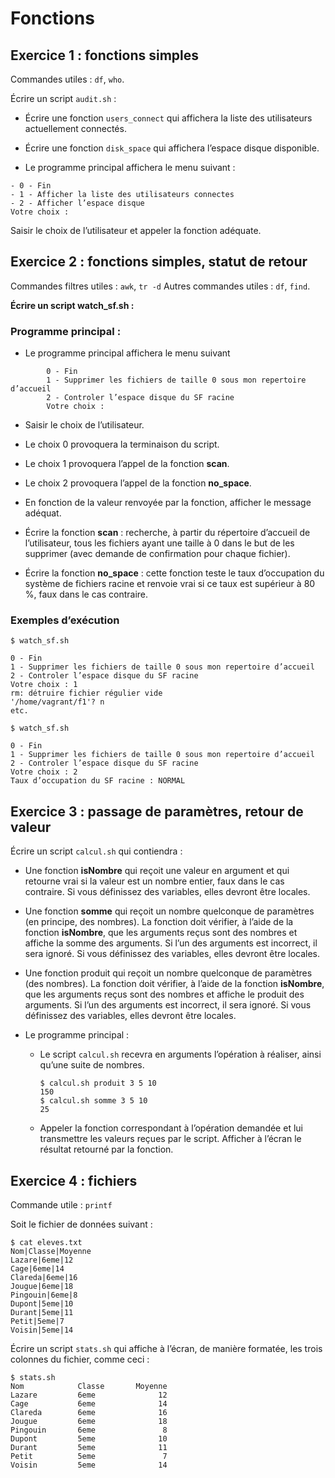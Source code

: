 # Fonctions

## Exercice 1 : fonctions simples

Commandes utiles : `df`, `who`.

Écrire un script `audit.sh` :

* Écrire une fonction `users_connect` qui affichera la liste des utilisateurs actuellement connectés.

* Écrire une fonction `disk_space` qui affichera l’espace disque disponible.

* Le programme principal affichera le menu suivant :

```
- 0 - Fin 
- 1 - Afficher la liste des utilisateurs connectes 
- 2 - Afficher l’espace disque 
Votre choix :
```

Saisir le choix de l’utilisateur et appeler la fonction adéquate.

## Exercice 2 : fonctions simples, statut de retour

Commandes filtres utiles : `awk`, `tr -d` 
Autres commandes utiles : `df`, `find`.

**Écrire un script watch_sf.sh :**

### Programme principal :

- Le programme principal affichera le menu suivant

```
        0 - Fin 
        1 - Supprimer les fichiers de taille 0 sous mon repertoire d’accueil 
        2 - Controler l’espace disque du SF racine 
        Votre choix :
```

- Saisir le choix de l’utilisateur.

- Le choix 0 provoquera la terminaison du script.

- Le choix 1 provoquera l’appel de la fonction **scan**.

- Le choix 2 provoquera l’appel de la fonction **no_space**.

- En fonction de la valeur renvoyée par la fonction, afficher le message adéquat. 

- Écrire la fonction **scan** : recherche, à partir du répertoire d’accueil de l’utilisateur, tous les fichiers ayant une taille à 0 dans le but de les supprimer (avec demande de confirmation pour chaque fichier).

- Écrire la fonction **no_space** : cette fonction teste le taux d’occupation du système de fichiers racine et renvoie vrai si ce taux est supérieur à 80 %, faux dans le cas contraire.

### Exemples d’exécution

```
$ watch_sf.sh 
 
0 - Fin 
1 - Supprimer les fichiers de taille 0 sous mon repertoire d’accueil 
2 - Controler l’espace disque du SF racine 
Votre choix : 1 
rm: détruire fichier régulier vide  
'/home/vagrant/f1'? n 
etc. 
```

```
$ watch_sf.sh 
 
0 - Fin 
1 - Supprimer les fichiers de taille 0 sous mon repertoire d’accueil 
2 - Controler l’espace disque du SF racine 
Votre choix : 2 
Taux d’occupation du SF racine : NORMAL
```

## Exercice 3 : passage de paramètres, retour de valeur

Écrire un script `calcul.sh` qui contiendra :

- Une fonction **isNombre** qui reçoit une valeur en argument et qui retourne vrai si la valeur est un nombre entier, faux dans le cas contraire. Si vous définissez des variables, elles devront être locales.

- Une fonction **somme** qui reçoit un nombre quelconque de paramètres (en principe, des nombres). La fonction doit vérifier, à l’aide de la fonction **isNombre**, que les arguments reçus sont des nombres et affiche la somme des arguments. Si l’un des arguments est incorrect, il sera ignoré. Si vous définissez des variables, elles devront être locales.

- Une fonction produit qui reçoit un nombre quelconque de paramètres (des nombres). La fonction doit vérifier, à l’aide de la fonction **isNombre**, que les arguments reçus sont des nombres et affiche le produit des arguments. Si l’un des arguments est incorrect, il sera ignoré. Si vous définissez des variables, elles devront être locales.

- Le programme principal :

    - Le script `calcul.sh` recevra en arguments l’opération à réaliser, ainsi qu’une suite de nombres.

        ```
        $ calcul.sh produit 3 5 10  
        150 
        $ calcul.sh somme 3 5 10  
        25
        ```

    - Appeler la fonction correspondant à l’opération demandée et lui transmettre les valeurs reçues par le script. Afficher à l’écran le résultat retourné par la fonction.

## Exercice 4 : fichiers

Commande utile : `printf`

Soit le fichier de données suivant :

```
$ cat eleves.txt  
Nom|Classe|Moyenne 
Lazare|6eme|12 
Cage|6eme|14 
Clareda|6eme|16 
Jougue|6eme|18 
Pingouin|6eme|8 
Dupont|5eme|10 
Durant|5eme|11 
Petit|5eme|7 
Voisin|5eme|14
```

Écrire un script `stats.sh` qui affiche à l’écran, de manière formatée, les trois colonnes du fichier, comme ceci :

```
$ stats.sh  
Nom            Classe       Moyenne 
Lazare         6eme              12 
Cage           6eme              14 
Clareda        6eme              16 
Jougue         6eme              18 
Pingouin       6eme               8 
Dupont         5eme              10 
Durant         5eme              11 
Petit          5eme               7 
Voisin         5eme              14
```

